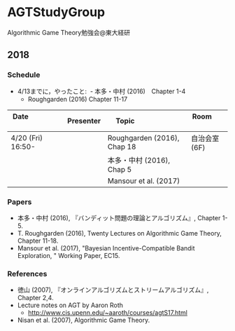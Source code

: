 # AGTStudyGroup
Algorithmic Game Theory勉強会@東大経研

## 2018

### Schedule
* 4/13までに，やったこと:
  - 本多・中村 (2016)　Chapter 1-4
  - Roughgarden (2016) Chapter 11-17

| Date                    | Presenter | Topic                       | Room              |
| ----------------------- | --------- | --------------------------- | ----------------- |
| 4/20 (Fri) 16:50-       |           | Roughgarden (2016), Chap 18 | 自治会室 (6F)      |
|                         |           | 本多・中村 (2016), Chap 5     |                   |
|                         |           | Mansour et al. (2017)       |                   |



### Papers
* 本多・中村 (2016),
  『バンディット問題の理論とアルゴリズム』, Chapter 1-5.
* T. Roughgarden (2016), 
  Twenty Lectures on Algorithmic Game Theory, Chapter 11-18.
* Mansour et al. (2017), 
  "Bayesian Incentive-Compatible Bandit Exploration, "
  Working Paper, EC15.

  
### References
* 徳山 (2007), 
  『オンラインアルゴリズムとストリームアルゴリズム』, Chapter 2,4.
* Lecture notes on AGT by Aaron Roth
  - http://www.cis.upenn.edu/~aaroth/courses/agtS17.html
* Nisan et al. (2007), Algorithmic Game Theory.
